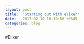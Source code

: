 ```yaml
---
layout: post
title:  "Starting out with elixer"
date:   2017-02-10 18:19:50 +0545
categories: blog
---
```


#Elixer
